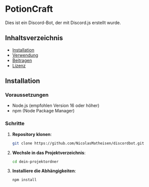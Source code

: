 # PotionCraft

Dies ist ein Discord-Bot, der mit Discord.js erstellt wurde.

## Inhaltsverzeichnis
- [Installation](#installation)
- [Verwendung](#verwendung)
- [Beitragen](#beitragen)
- [Lizenz](#lizenz)

## Installation

### Voraussetzungen
- Node.js (empfohlen Version 16 oder höher)
- npm (Node Package Manager)

### Schritte

1. **Repository klonen**:
   ```bash
   git clone https://github.com/NicolasMatheisen/discordbot.git

2. **Wechsle in das Projektverzeichnis**:
   ```bash
   cd dein-projektordner

3. **Installiere die Abhängigkeiten**:
   ```bash
   npm install